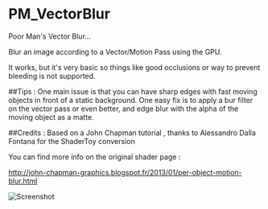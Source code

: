 # PM_VectorBlur

Poor Man's Vector Blur...

Blur an image according to a Vector/Motion Pass using the GPU. 

It works, but it's very basic so things like good occlusions or way to prevent bleeding is not supported.

##Tips :
One main issue is that you can have sharp edges with fast moving objects in front of a static background. One easy fix is to apply 
a bur filter on the vector pass or even better, and edge blur with the alpha of the moving object as a matte.

##Credits :
Based on a John Chapman tutorial , thanks to Alessandro Dalla Fontana for the ShaderToy conversion

You can find more info on the original shader page :

http://john-chapman-graphics.blogspot.fr/2013/01/per-object-motion-blur.html

![Screenshot](Resources/Screenshot.jpg)
